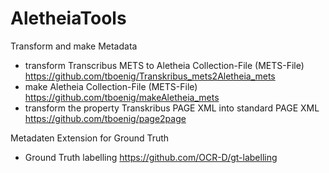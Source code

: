 # AletheiaTools

Transform and make Metadata
- transform Transcribus METS to Aletheia Collection-File (METS-File)  https://github.com/tboenig/Transkribus_mets2Aletheia_mets
- make Aletheia Collection-File (METS-File) https://github.com/tboenig/makeAletheia_mets
- transform the property Transkribus PAGE XML into standard PAGE XML https://github.com/tboenig/page2page

Metadaten Extension for Ground Truth
- Ground Truth labelling https://github.com/OCR-D/gt-labelling
